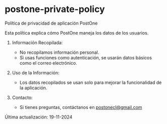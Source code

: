 # postone-private-policy
Política de privacidad de aplicación PostOne

Esta política explica cómo PostOne maneja los datos de los usuarios.

1. Información Recopilada:
   - No recopilamos información personal.
   - Si usas funciones como autenticación, se usarán datos básicos como el correo electrónico.

2. Uso de la Información:
   - Los datos recopilados se usan solo para mejorar la funcionalidad de la aplicación.

3. Contacto:
   - Si tienes preguntas, contáctanos en postonecl@gmail.com

Última actualización: 19-11-2024
